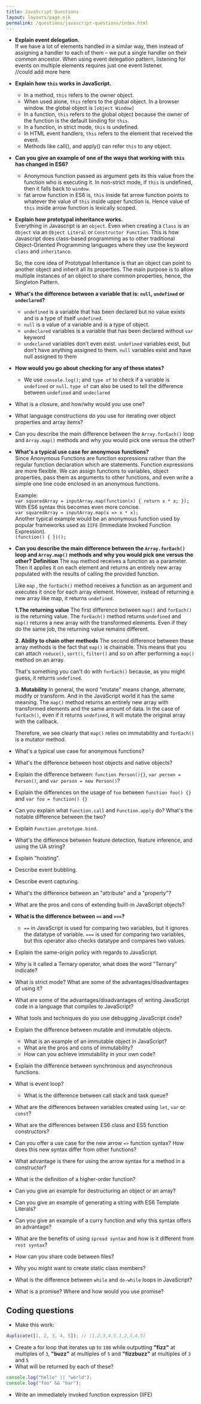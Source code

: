 ```yaml
---
title: JavaScript Questions
layout: layouts/page.njk
permalink: /questions/javascript-questions/index.html
---
```


- **Explain event delegation.**  
  If we have a lot of elements handled in a similar way, then instead of assigning a handler to each of them – we put a single handler on their common ancestor. When using event delegation pattern, listening for events on multiple elements requires just one event listener.  
  //could add more here  

- **Explain how `this` works in JavaScript.**

  - In a method, `this` refers to the owner object.
  - When used alone, `this` refers to the global object. In a browser window. the global object is `[object Window]`
  - In a function, `this` refers to the global object because the owner of the function is the default binding for `this`.
  - In a function, in strict mode, `this` is undefined.
  - In HTML event handlers, `this` refers to the element that received the event.
  - Methods like call(), and apply() can refer `this` to any object.

- **Can you give an example of one of the ways that working with `this` has changed in ES6?**

  - Anonymous function passed as argument gets its this value from the function who is executing it. In non-strict mode, if `this` is undefined, then it falls back to `window`.
  - fat arrow function in ES6 is, `this` inside fat arrow function points to whatever the value of `this` inside upper function is. Hence value of `this` inside arrow function is lexically scoped.

- **Explain how prototypal inheritance works.**  
  Everything in Javascript is an `object`. Even when creating a `Class` is an `Object` via an `Object Literal` or `Constructor Function`. This is how Javascript does class-based programming as to other traditional Object-Oriented Programming languages where they use the keyword `class` and `inheritance`.  

  So, the core idea of Prototypal Inheritance is that an object can point to another object and inherit all its properties. The main purpose is to allow multiple instances of an object to share common properties, hence, the Singleton Pattern.  

- **What's the difference between a variable that is: `null`, `undefined` or `undeclared`?**
  - `undefined` is a variable that has been declared but no value exists and is a type of itself `undefined`.
  - `null` is a value of a variable and is a type of object.
  - `undeclared` variables is a variable that has been declared without `var` keyword
  - `undeclared` variables don’t even exist. `undefined` variables exist, but don’t have anything assigned to them. `null` variables exist and have null assigned to them

- **How would you go about checking for any of these states?**
  - We use `console.log()`; and `type of` to check if a variable is `undefined` or `null`. `type of` can also be used to tell the difference between `undefined` and `undeclared`
- What is a closure, and how/why would you use one?
- What language constructions do you use for iterating over object properties and array items?
- Can you describe the main difference between the `Array.forEach()` loop and `Array.map()` methods and why you would pick one versus the other?

- **What's a typical use case for anonymous functions?**  
  Since Anonymous Functions are function expressions rather than the regular function declaration which are statements. Function expressions are more flexible. We can assign functions to variables, object properties, pass them as arguments to other functions, and even write a simple one line code enclosed in an anonymous functions.  

  Example:  
  `var squaredArray = inputArray.map(function(x) { return x * x; });`  
  With ES6 syntax this becomes even more concise.  
  `var squaredArray = inputArray.map(x => x * x);`  
  Another typical example would be an anonymous function used by popular frameworks used as `IIFE` (Immediate Invoked Function Expression).  
  `(function() { })();`
- **Can you describe the main difference between the `Array.forEach()` loop and `Array.map()` methods and why you would pick one versus the other?**
  **Definition**
  The `map` method receives a function as a parameter. Then it applies it on each element and returns an entirely new array populated with the results of calling the provided function.

  Like `map` , the `forEach()` method receives a function as an argument and executes it once for each array element. However, instead of returning a new array like map, it returns `undefined`.

  **1.The returning value**
  The first difference between `map()` and `forEach()` is the returning value. The `forEach()` method returns `undefined` and `map()` returns a new array with the transformed elements. Even if they do the same job, the returning value remains different.

  **2. Ability to chain other methods**
  The second difference between these array methods is the fact that `map()` is chainable. This means that you can attach `reduce()`, `sort()`, `filter()` and so on after performing a `map()` method on an array.

  That's something you can't do with `forEach()` because, as you might guess, it returns `undefined`.

  **3. Mutability**
  In general, the word "mutate" means change, alternate, modify or transform. And in the JavaScript world it has the same meaning.
  The `map()` method returns an entirely new array with transformed elements and the same amount of data. In the case of `forEach()`, even if it returns `undefined`, it will mutate the original array with the callback.

  Therefore, we see clearly that `map()` relies on immutability and `forEach()` is a mutator method.



- What's a typical use case for anonymous functions?
- What's the difference between host objects and native objects?
- Explain the difference between: `function Person(){}`, `var person = Person()`, and `var person = new Person()`?
- Explain the differences on the usage of `foo` between `function foo() {}` and `var foo = function() {}`
- Can you explain what `Function.call` and `Function.apply` do? What's the notable difference between the two?
- Explain `Function.prototype.bind`.
- What's the difference between feature detection, feature inference, and using the UA string?
- Explain "hoisting".
- Describe event bubbling.
- Describe event capturing.
- What's the difference between an "attribute" and a "property"?
- What are the pros and cons of extending built-in JavaScript objects?
- **What is the difference between `==` and `===`?**
  - `==` in JavaScript is used for comparing two variables, but it ignores the datatype of variable. `===` is used for comparing two variables, but this operator also checks datatype and compares two values.
- Explain the same-origin policy with regards to JavaScript.
- Why is it called a Ternary operator, what does the word "Ternary" indicate?
- What is strict mode? What are some of the advantages/disadvantages of using it?
- What are some of the advantages/disadvantages of writing JavaScript code in a language that compiles to JavaScript?
- What tools and techniques do you use debugging JavaScript code?
- Explain the difference between mutable and immutable objects.
  - What is an example of an immutable object in JavaScript?
  - What are the pros and cons of immutability?
  - How can you achieve immutability in your own code?
- Explain the difference between synchronous and asynchronous functions.
- What is event loop?
  - What is the difference between call stack and task queue?
- What are the differences between variables created using `let`, `var` or `const`?
- What are the differences between ES6 class and ES5 function constructors?
- Can you offer a use case for the new arrow `=>` function syntax? How does this new syntax differ from other functions?
- What advantage is there for using the arrow syntax for a method in a constructor?
- What is the definition of a higher-order function?
- Can you give an example for destructuring an object or an array?
- Can you give an example of generating a string with ES6 Template Literals?
- Can you give an example of a curry function and why this syntax offers an advantage?
- What are the benefits of using `spread syntax` and how is it different from `rest syntax`?
- How can you share code between files?
- Why you might want to create static class members?
- What is the difference between `while` and `do-while` loops in JavaScript?
- What is a promise? Where and how would you use promise?

## Coding questions

- Make this work:

```javascript
duplicate([1, 2, 3, 4, 5]); // [1,2,3,4,5,1,2,3,4,5]
```

- Create a for loop that iterates up to `100` while outputting **"fizz"** at multiples of `3`, **"buzz"** at multiples of `5` and **"fizzbuzz"** at multiples of `3` and `5`
- What will be returned by each of these?

```javascript
console.log("hello" || "world");
console.log("foo" && "bar");
```

- Write an immediately invoked function expression (IIFE)
